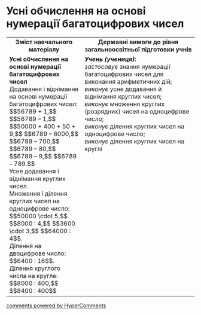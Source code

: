<div id="hypercomments_widget" class="js-hypercomments-widget invisible"></div>

# Усні обчислення на основі нумерації багатоцифрових чисел
<table>
  <tr>
    <td width="40%" align="center"><b>Зміст навчального матеріалу<b></td>
    <td width="60%" align="center"><b>Державні вимоги до рівня загальноосвітньої підготовки учнів</b></td>
  </tr>
  <tr>
    <td width="40%" style="vertical-align:top !important;"><b>Усні обчислення на основі нумерації багатоцифрових чисел</b><br>
Додавання і віднімання на основі нумерації багатоцифрових чисел: $$56789 + 1,$$ $$56789 – 1,$$ $$50000 + 400 + 50 + 9,$$ $$6789 –  6000,$$ $$6789 – 700,$$ $$6789 – 80,$$ $$6789 – 9,$$ $$6789 – 789.$$<br> 
Усне додавання і віднімання круглих чисел.<br>
Множення і ділення круглих чисел на одноцифрове число: $$50000 \cdot 5,$$ $$8000 : 4,$$ $$3600 \cdot 3,$$ $$64000 : 4$$. <br>
Ділення на двоцифрове число: $$6400 : 16$$.<br>
Ділення круглого числа на кругле: $$8000 : 400,$$ $$8400 : 400$$<br></td>
    <td width="60%" style="vertical-align:top !important;"><i><b>Учень (учениця):</b></i><br>
<i>застосовує</i> знання нумерації багатоцифрових чисел для виконання арифметичних дій;<br>
<i>виконує</i> усне додавання й віднімання круглих чисел;<br>
<i>виконує</i> множення круглих (розрядних) чисел на одноцифрове число;<br>
<i>виконує</i> ділення круглих чисел на одноцифрове число;<br>
<i>виконує</i> ділення круглих чисел на круглі <br></td>
  </tr>
</table>

<div class="js-hypercomments-container">
    <a href="http://hypercomments.com" class="hc-link" title="comments widget">comments powered by HyperComments</a>
</div>